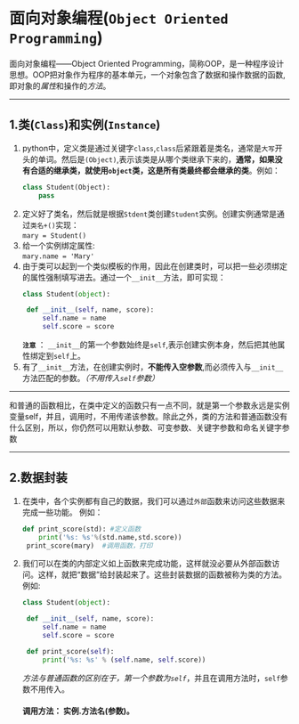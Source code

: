 # 面向对象编程(`Object Oriented Programming`)  

 面向对象编程——Object Oriented Programming，简称OOP，是一种程序设计思想。OOP把对象作为程序的基本单元，一个对象包含了数据和操作数据的函数,即对象的*属性*和操作的*方法*。

---
## 1.类(`Class`)和实例(`Instance`) 
1.  python中，定义类是通过关键字`class`,`class`后紧跟着是类名，通常是`大写`开头的单词。然后是`(Object)`,表示该类是从哪个类继承下来的，**通常，如果没有合适的继承类，就使用`object`类，这是所有类最终都会继承的类**。例如：
    ```py
    class Student(Object):
        pass
    ```  
2. 定义好了类名，然后就是根据`Stdent`类创建`Student`实例。创建实例通常是通过`类名+()`实现：  
   `mary = Student()`  
3. 给一个实例绑定属性:  
   `mary.name = 'Mary'` 
4. 由于类可以起到一个类似模板的作用，因此在创建类时，可以把一些必须绑定的属性强制填写进去。通过一个`__init__`方法，即可实现：  
   ```py
   class Student(object):

    def __init__(self, name, score):
        self.name = name
        self.score = score
   ```  
   **`注意`** ： `__init__`的第一个参数始终是`self`,表示创建实例本身，然后把其他属性绑定到`self`上。  
5. 有了`__init__`方法，在创建实例时，**不能传入空参数**,而必须传入与`__init__`方法匹配的参数。*（不用传入`self`参数）*   
   
---
 
 和普通的函数相比，在类中定义的函数只有一点不同，就是第一个参数永远是实例变量self，并且，调用时，不用传递该参数。除此之外，类的方法和普通函数没有什么区别，所以，你仍然可以用默认参数、可变参数、关键字参数和命名关键字参数

---  

## 2.数据封装  
1. 在类中，各个实例都有自己的数据，我们可以通过`外部`函数来访问这些数据来完成一些功能。 例如：  
   ```py
   def print_score(std): #定义函数
       print('%s: %s'%(std.name,std.score))
    print_score(mary)  #调用函数，打印
   ```  
2. 我们可以在类的内部定义如上函数来完成功能，这样就没必要从外部函数访问。这样，就把“数据”给封装起来了。这些封装数据的函数被称为类的方法。例如:
   ```py
   class Student(object):

    def __init__(self, name, score):
        self.name = name
        self.score = score

    def print_score(self):
        print('%s: %s' % (self.name, self.score))
   ```  
   *方法与普通函数的区别在于，第一个参数为`self`*，并且在调用方法时，`self`参数不用传入。  
   #### 调用方法： 实例.方法名(参数)。